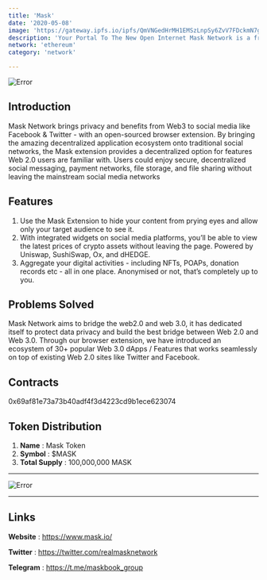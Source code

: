 ```yaml
---
title: 'Mask'
date: '2020-05-08'
image: 'https://gateway.ipfs.io/ipfs/QmVNGedHrMH1EMSzLnpSy6ZvV7FDckmN7g4B7pwwLzqm4d'
description: 'Your Portal To The New Open Internet Mask Network is a free and open source software'
network: 'ethereum'
category: 'network'

---
```


![Error](https://gateway.ipfs.io/ipfs/QmQywpCbYcM5fVaBizBsFNdnCjFUNtyZqWwPDu6SCYMYNc)

## Introduction

Mask Network brings privacy and benefits from Web3 to social media like Facebook & Twitter - with an open-sourced browser extension. By bringing the amazing decentralized application ecosystem onto traditional social networks, the Mask extension provides a decentralized option for features Web 2.0 users are familiar with. Users could enjoy secure, decentralized social messaging, payment networks, file storage, and file sharing without leaving the mainstream social media networks


## Features

1. Use the Mask Extension to hide your content from prying eyes and allow only your target audience to see it.
3. With integrated widgets on social media platforms, you’ll be able to view the latest prices of crypto assets without leaving the page. Powered by Uniswap, SushiSwap, Ox, and dHEDGE.
4. Aggregate your digital activities - including NFTs, POAPs, donation records etc - all in one place. Anonymised or not, that’s completely up to you.

## Problems Solved

Mask Network aims to bridge the web2.0 and web 3.0, it has dedicated itself to protect data privacy and build the best bridge between Web 2.0 and Web 3.0. Through our browser extension, we have introduced an ecosystem of 30+ popular Web 3.0 dApps / Features that works seamlessly on top of existing Web 2.0 sites like Twitter and Facebook.

## Contracts

0x69af81e73a73b40adf4f3d4223cd9b1ece623074



## Token Distribution

1. **Name** : Mask Token
2. **Symbol** : $MASK
3. **Total Supply** : 100,000,000 MASK

---

![Error](https://gateway.ipfs.io/ipfs/QmUQ7AF6GfZjTHkXzuAnTtD39J1gTkfDK761RefZUdfbAQ)


---

## Links

**Website** : <https://www.mask.io/>

**Twitter** : <https://twitter.com/realmasknetwork>

**Telegram** : <https://t.me/maskbook_group>
